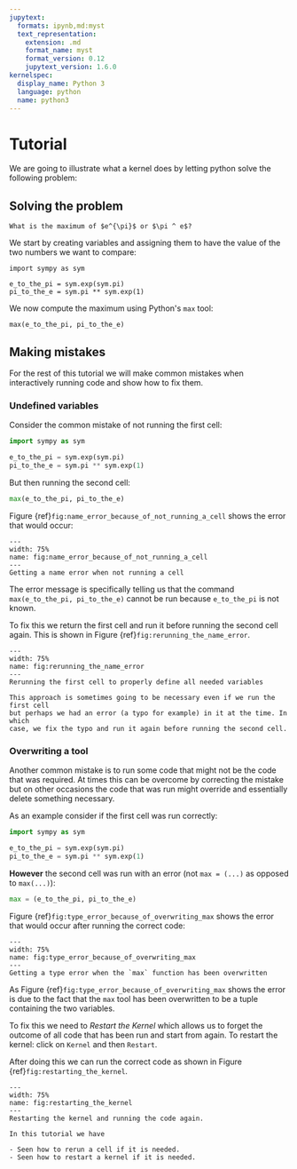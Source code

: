 ```yaml
---
jupytext:
  formats: ipynb,md:myst
  text_representation:
    extension: .md
    format_name: myst
    format_version: 0.12
    jupytext_version: 1.6.0
kernelspec:
  display_name: Python 3
  language: python
  name: python3
---
```


# Tutorial

We are going to illustrate what a kernel does by letting python solve the
following problem:

## Solving the problem

````{admonition} Problem
What is the maximum of $e^{\pi}$ or $\pi ^ e$?
````

We start by creating variables and assigning them to have the value of the two
numbers we want to compare:

```{code-cell} ipython3
import sympy as sym

e_to_the_pi = sym.exp(sym.pi)
pi_to_the_e = sym.pi ** sym.exp(1)
```

We now compute the maximum using Python's `max` tool:

```{code-cell} ipython3
max(e_to_the_pi, pi_to_the_e)
```

## Making mistakes

For the rest of this tutorial we will make common mistakes when interactively
running code and show how to fix them.

### Undefined variables

Consider the common mistake of not running the first cell:

```python
import sympy as sym

e_to_the_pi = sym.exp(sym.pi)
pi_to_the_e = sym.pi ** sym.exp(1)
```

But then running the second cell:

```python
max(e_to_the_pi, pi_to_the_e)
```

Figure {ref}`fig:name_error_because_of_not_running_a_cell` shows the error that
would occur:

```{figure} ./img/name_error_because_of_not_running_a_cell/main.png
---
width: 75%
name: fig:name_error_because_of_not_running_a_cell
---
Getting a name error when not running a cell
```

The error message is specifically telling us that the command `max(e_to_the_pi,
pi_to_the_e)` cannot be run because `e_to_the_pi` is not known.

To fix this we return the first cell and run it before running the second cell
again. This is shown in Figure {ref}`fig:rerunning_the_name_error`.

```{figure} ./img/rerunning_the_name_error/main.gif
---
width: 75%
name: fig:rerunning_the_name_error
---
Rerunning the first cell to properly define all needed variables
```

```{attention}
This approach is sometimes going to be necessary even if we run the first cell
but perhaps we had an error (a typo for example) in it at the time. In which
case, we fix the typo and run it again before running the second cell.
```

### Overwriting a tool

Another common mistake is to run some code that might not be the code that
was required.
At times this can be overcome by correcting the mistake but on other occasions
the code that was run might override and essentially delete something necessary.

As an example consider if the first cell was run correctly:

```python
import sympy as sym

e_to_the_pi = sym.exp(sym.pi)
pi_to_the_e = sym.pi ** sym.exp(1)
```

**However** the second cell was run with an error (not `max = (...)` as opposed
to `max(...)`):

```python
max = (e_to_the_pi, pi_to_the_e)
```

Figure {ref}`fig:type_error_because_of_overwriting_max` shows the error that
would occur after running the correct code:

```{figure} ./img/type_error_because_of_overwriting_max/main.png
---
width: 75%
name: fig:type_error_because_of_overwriting_max
---
Getting a type error when the `max` function has been overwritten
```

As Figure {ref}`fig:type_error_because_of_overwriting_max` shows the error is
due to the fact that the `max` tool has been overwritten to be a tuple
containing the two variables.

To fix this we need to _Restart the Kernel_ which allows us to forget the
outcome of all code that has been run and start from again. To restart the
kernel: click on `Kernel` and then `Restart`.

After doing this we can run the correct code as shown in Figure
{ref}`fig:restarting_the_kernel`.

```{figure} ./img/restarting_the_kernel/main.gif
---
width: 75%
name: fig:restarting_the_kernel
---
Restarting the kernel and running the code again.
```

```{important}
In this tutorial we have

- Seen how to rerun a cell if it is needed.
- Seen how to restart a kernel if it is needed.
```
